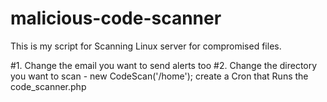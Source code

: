 # malicious-code-scanner
This is my script for Scanning Linux server for compromised files.

#1. Change the email you want to send alerts too
#2. Change the directory you want to scan -  new CodeScan('/home');
create a Cron that Runs the code_scanner.php
